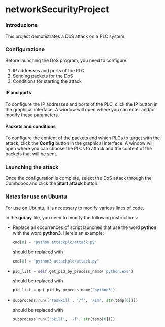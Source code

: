 # networkSecurityProject
 
### Introduzione
This project demonstrates a DoS attack on a PLC system.

### Configurazione
Before launching the DoS program, you need to configure:
1. IP addresses and ports of the PLC
2. Sending packets for the DoS
3. Conditions for starting the attack

#### IP and ports
To configure the IP addresses and ports of the PLC, click the <b>IP</b> button in the graphical interface. A window will open where you can enter and/or modify these parameters.
#### Packets and conditions
To configure the content of the packets and which PLCs to target with the attack, click the <b>Config</b> button in the graphical interface. A window will open where you can choose the PLCs to attack and the content of the packets that will be sent.

### Launching the attack
Once the configuration is complete, select the DoS attack through the Combobox and click the <b>Start attack</b> button.

### Notes for use on Ubuntu
For use on Ubuntu, it is necessary to modify various lines of code.

In the <b>gui.py</b> file, you need to modify the following instructions:
- Replace all occurrences of script launches that use the word <b>python</b> with the word <b>python3</b>. Here's an example:
  ```python
  cmd[0] = "python attackplc/attack.py"
  ```
  should be replaced with
  ```python
  cmd[0] = "python3 attackplc/attack.py"
  ```
- 
    ```python
    pid_list = self.get_pid_by_process_name('python.exe')
    ```
  should be replaced with
    ```python
    pid_list = get_pid_by_process_name('python3')
    ```
- 
    ```python
    subprocess.run(['taskkill', '/f', '/im', str(temp[0])])
    ```
  should be replaced with
    ```python
    subprocess.run(['pkill', '-f', str(temp[0])])
    ```